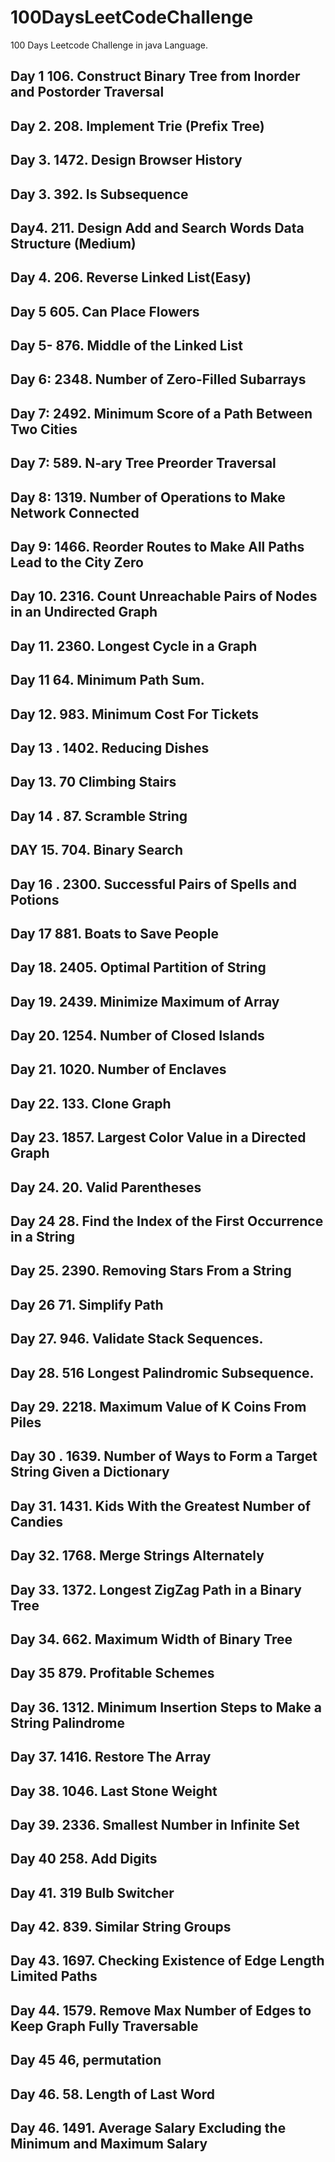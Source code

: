 # 100DaysLeetCodeChallenge
100 Days Leetcode Challenge in java Language.

## Day 1 106. Construct Binary Tree from Inorder and Postorder Traversal
## Day 2. 208. Implement Trie (Prefix Tree)
## Day 3. 1472. Design Browser History
## Day 3. 392. Is Subsequence
## Day4. 211. Design Add and Search Words Data Structure (Medium)
## Day 4. 206. Reverse Linked List(Easy)
## Day 5 605. Can Place Flowers
## Day 5- 876. Middle of the Linked List
## Day 6: 2348. Number of Zero-Filled Subarrays
## Day 7:   2492. Minimum Score of a Path Between Two Cities
## Day 7: 589. N-ary Tree Preorder Traversal
## Day 8: 1319. Number of Operations to Make Network Connected
## Day 9: 1466. Reorder Routes to Make All Paths Lead to the City Zero
## Day 10. 2316. Count Unreachable Pairs of Nodes in an Undirected Graph
## Day 11. 2360. Longest Cycle in a Graph
## Day 11 64. Minimum Path Sum.
## Day 12.  983. Minimum Cost For Tickets
## Day 13 . 1402. Reducing Dishes
## Day 13. 70 Climbing Stairs
## Day 14 .  87. Scramble String
## DAY 15.  704. Binary Search
## Day 16 .  2300. Successful Pairs of Spells and Potions
## Day 17  881. Boats to Save People
## Day 18.  2405. Optimal Partition of String
## Day 19. 2439. Minimize Maximum of Array
## Day 20. 1254. Number of Closed Islands
## Day 21. 1020. Number of Enclaves
## Day 22.  133. Clone Graph
## Day 23. 1857. Largest Color Value in a Directed Graph
## Day 24. 20. Valid Parentheses
## Day 24  28. Find the Index of the First Occurrence in a String
## Day 25. 2390. Removing Stars From a String
## Day 26  71. Simplify Path
## Day 27.   946. Validate Stack Sequences.
## Day 28. 516 Longest Palindromic Subsequence.
## Day 29.  2218. Maximum Value of K Coins From Piles
## Day 30 .  1639. Number of Ways to Form a Target String Given a Dictionary
## Day 31. 1431. Kids With the Greatest Number of Candies
## Day 32. 1768. Merge Strings Alternately
## Day 33. 1372. Longest ZigZag Path in a Binary Tree
## Day 34. 662. Maximum Width of Binary Tree
## Day 35  879. Profitable Schemes
## Day 36.  1312. Minimum Insertion Steps to Make a String Palindrome
## Day 37.  1416. Restore The Array
## Day 38. 1046. Last Stone Weight
## Day 39. 2336. Smallest Number in Infinite Set
## Day 40 258. Add Digits
## Day 41. 319 Bulb Switcher
## Day 42.  839. Similar String Groups
## Day 43. 1697. Checking Existence of Edge Length Limited Paths
## Day 44. 1579. Remove Max Number of Edges to Keep Graph Fully Traversable
## Day 45 46, permutation
## Day 46. 58. Length of Last Word
## Day 46.  1491. Average Salary Excluding the Minimum and Maximum Salary



